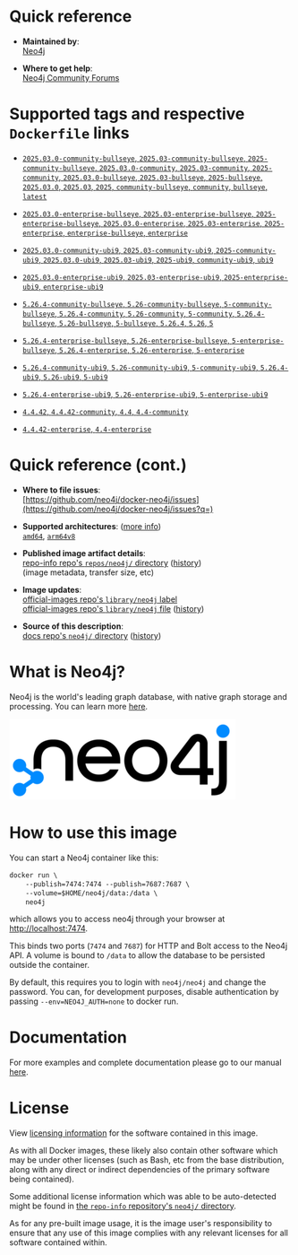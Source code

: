 <!--

********************************************************************************

WARNING:

    DO NOT EDIT "neo4j/README.md"

    IT IS AUTO-GENERATED

    (from the other files in "neo4j/" combined with a set of templates)

********************************************************************************

-->

# Quick reference

-	**Maintained by**:  
	[Neo4j](https://github.com/neo4j/docker-neo4j)

-	**Where to get help**:  
	[Neo4j Community Forums](https://community.neo4j.com)

# Supported tags and respective `Dockerfile` links

-	[`2025.03.0-community-bullseye`, `2025.03-community-bullseye`, `2025-community-bullseye`, `2025.03.0-community`, `2025.03-community`, `2025-community`, `2025.03.0-bullseye`, `2025.03-bullseye`, `2025-bullseye`, `2025.03.0`, `2025.03`, `2025`, `community-bullseye`, `community`, `bullseye`, `latest`](https://github.com/neo4j/docker-neo4j-publish/blob/16371314e9a680f31db6d00e89881c784d0f0ac1/2025.03.0/bullseye/community/Dockerfile)

-	[`2025.03.0-enterprise-bullseye`, `2025.03-enterprise-bullseye`, `2025-enterprise-bullseye`, `2025.03.0-enterprise`, `2025.03-enterprise`, `2025-enterprise`, `enterprise-bullseye`, `enterprise`](https://github.com/neo4j/docker-neo4j-publish/blob/16371314e9a680f31db6d00e89881c784d0f0ac1/2025.03.0/bullseye/enterprise/Dockerfile)

-	[`2025.03.0-community-ubi9`, `2025.03-community-ubi9`, `2025-community-ubi9`, `2025.03.0-ubi9`, `2025.03-ubi9`, `2025-ubi9`, `community-ubi9`, `ubi9`](https://github.com/neo4j/docker-neo4j-publish/blob/16371314e9a680f31db6d00e89881c784d0f0ac1/2025.03.0/ubi9/community/Dockerfile)

-	[`2025.03.0-enterprise-ubi9`, `2025.03-enterprise-ubi9`, `2025-enterprise-ubi9`, `enterprise-ubi9`](https://github.com/neo4j/docker-neo4j-publish/blob/16371314e9a680f31db6d00e89881c784d0f0ac1/2025.03.0/ubi9/enterprise/Dockerfile)

-	[`5.26.4-community-bullseye`, `5.26-community-bullseye`, `5-community-bullseye`, `5.26.4-community`, `5.26-community`, `5-community`, `5.26.4-bullseye`, `5.26-bullseye`, `5-bullseye`, `5.26.4`, `5.26`, `5`](https://github.com/neo4j/docker-neo4j-publish/blob/58586374f1e13c8c7eb1f42fad12bcaf254ed46b/5.26.4/bullseye/community/Dockerfile)

-	[`5.26.4-enterprise-bullseye`, `5.26-enterprise-bullseye`, `5-enterprise-bullseye`, `5.26.4-enterprise`, `5.26-enterprise`, `5-enterprise`](https://github.com/neo4j/docker-neo4j-publish/blob/58586374f1e13c8c7eb1f42fad12bcaf254ed46b/5.26.4/bullseye/enterprise/Dockerfile)

-	[`5.26.4-community-ubi9`, `5.26-community-ubi9`, `5-community-ubi9`, `5.26.4-ubi9`, `5.26-ubi9`, `5-ubi9`](https://github.com/neo4j/docker-neo4j-publish/blob/58586374f1e13c8c7eb1f42fad12bcaf254ed46b/5.26.4/ubi9/community/Dockerfile)

-	[`5.26.4-enterprise-ubi9`, `5.26-enterprise-ubi9`, `5-enterprise-ubi9`](https://github.com/neo4j/docker-neo4j-publish/blob/58586374f1e13c8c7eb1f42fad12bcaf254ed46b/5.26.4/ubi9/enterprise/Dockerfile)

-	[`4.4.42`, `4.4.42-community`, `4.4`, `4.4-community`](https://github.com/neo4j/docker-neo4j-publish/blob/33f079b10e1f3b69b6e8565ac788419462e237e9/4.4.42/bullseye/community/Dockerfile)

-	[`4.4.42-enterprise`, `4.4-enterprise`](https://github.com/neo4j/docker-neo4j-publish/blob/33f079b10e1f3b69b6e8565ac788419462e237e9/4.4.42/bullseye/enterprise/Dockerfile)

# Quick reference (cont.)

-	**Where to file issues**:  
	[https://github.com/neo4j/docker-neo4j/issues](https://github.com/neo4j/docker-neo4j/issues?q=)

-	**Supported architectures**: ([more info](https://github.com/docker-library/official-images#architectures-other-than-amd64))  
	[`amd64`](https://hub.docker.com/r/amd64/neo4j/), [`arm64v8`](https://hub.docker.com/r/arm64v8/neo4j/)

-	**Published image artifact details**:  
	[repo-info repo's `repos/neo4j/` directory](https://github.com/docker-library/repo-info/blob/master/repos/neo4j) ([history](https://github.com/docker-library/repo-info/commits/master/repos/neo4j))  
	(image metadata, transfer size, etc)

-	**Image updates**:  
	[official-images repo's `library/neo4j` label](https://github.com/docker-library/official-images/issues?q=label%3Alibrary%2Fneo4j)  
	[official-images repo's `library/neo4j` file](https://github.com/docker-library/official-images/blob/master/library/neo4j) ([history](https://github.com/docker-library/official-images/commits/master/library/neo4j))

-	**Source of this description**:  
	[docs repo's `neo4j/` directory](https://github.com/docker-library/docs/tree/master/neo4j) ([history](https://github.com/docker-library/docs/commits/master/neo4j))

# What is Neo4j?

Neo4j is the world's leading graph database, with native graph storage and processing. You can learn more [here](http://neo4j.com/developer).

![logo](https://raw.githubusercontent.com/docker-library/docs/56823e63d5b6dd7ddbb9d5d3c4a8947778055d8e/neo4j/logo.png)

# How to use this image

You can start a Neo4j container like this:

```console
docker run \
    --publish=7474:7474 --publish=7687:7687 \
    --volume=$HOME/neo4j/data:/data \
    neo4j
```

which allows you to access neo4j through your browser at [http://localhost:7474](http://localhost:7474).

This binds two ports (`7474` and `7687`) for HTTP and Bolt access to the Neo4j API. A volume is bound to `/data` to allow the database to be persisted outside the container.

By default, this requires you to login with `neo4j/neo4j` and change the password. You can, for development purposes, disable authentication by passing `--env=NEO4J_AUTH=none` to docker run.

# Documentation

For more examples and complete documentation please go to our manual [here](http://neo4j.com/docs/operations-manual/current/deployment/single-instance/docker/).

# License

View [licensing information](https://neo4j.com/licensing) for the software contained in this image.

As with all Docker images, these likely also contain other software which may be under other licenses (such as Bash, etc from the base distribution, along with any direct or indirect dependencies of the primary software being contained).

Some additional license information which was able to be auto-detected might be found in [the `repo-info` repository's `neo4j/` directory](https://github.com/docker-library/repo-info/tree/master/repos/neo4j).

As for any pre-built image usage, it is the image user's responsibility to ensure that any use of this image complies with any relevant licenses for all software contained within.
